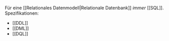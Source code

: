 Für eine [[Relationales Datenmodell|Relationale Datenbank]] _immer_ [[SQL]].
Spezifikationen:
- [[DDL]]
- [[DML]]
- [[DQL]]
